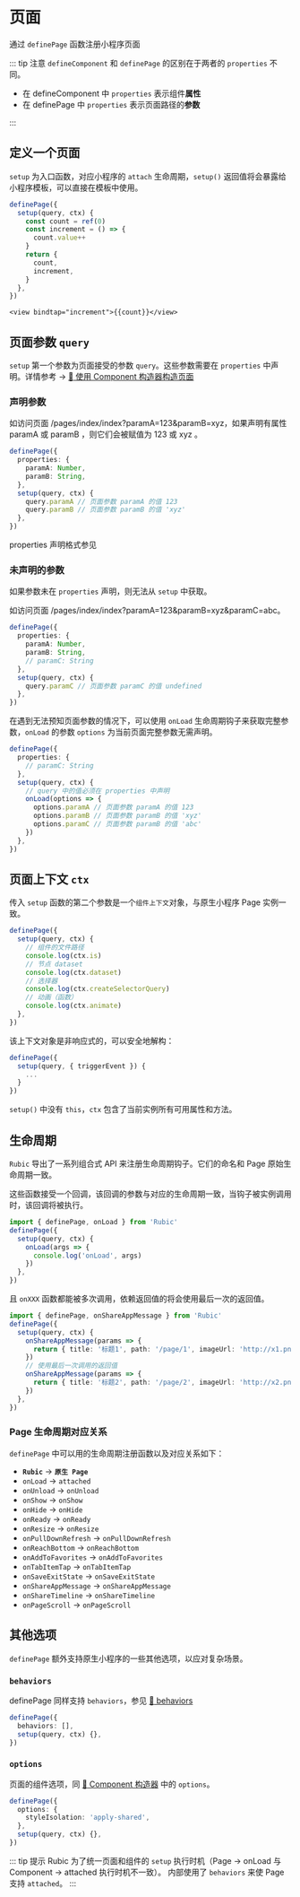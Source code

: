 # 页面

通过 `definePage` 函数注册小程序页面

::: tip 注意
`defineComponent` 和 `definePage` 的区别在于两者的 `properties` 不同。

- 在 defineComponent 中 `properties` 表示组件**属性**
- 在 definePage 中 `properties` 表示页面路径的**参数**

:::

## 定义一个页面

`setup` 为入口函数，对应小程序的 `attach` 生命周期，`setup()` 返回值将会暴露给小程序模板，可以直接在模板中使用。

```ts
definePage({
  setup(query, ctx) {
    const count = ref(0)
    const increment = () => {
      count.value++
    }
    return {
      count,
      increment,
    }
  },
})
```

```vue-html
<view bindtap="increment">{{count}}</view>
```

## 页面参数 `query`

`setup` 第一个参数为页面接受的参数 `query`。这些参数需要在 `properties` 中声明。详情参考 -> [:link: 使用 Component 构造器构造页面](https://developers.weixin.qq.com/miniprogram/dev/framework/custom-component/component.html#%E4%BD%BF%E7%94%A8-Component-%E6%9E%84%E9%80%A0%E5%99%A8%E6%9E%84%E9%80%A0%E9%A1%B5%E9%9D%A2)

### 声明参数

如访问页面 /pages/index/index?paramA=123&paramB=xyz，如果声明有属性 paramA 或 paramB ，则它们会被赋值为 123 或 xyz 。

```ts
definePage({
  properties: {
    paramA: Number,
    paramB: String,
  },
  setup(query, ctx) {
    query.paramA // 页面参数 paramA 的值 123
    query.paramB // 页面参数 paramB 的值 'xyz'
  },
})
```

properties 声明格式参见 [](./component.md#properties-%E5%A3%B0%E6%98%8E)

### 未声明的参数

如果参数未在 `properties` 声明，则无法从 `setup` 中获取。

如访问页面 /pages/index/index?paramA=123&paramB=xyz&paramC=abc。

```ts
definePage({
  properties: {
    paramA: Number,
    paramB: String,
    // paramC: String
  },
  setup(query, ctx) {
    query.paramC // 页面参数 paramC 的值 undefined
  },
})
```

在遇到无法预知页面参数的情况下，可以使用 `onLoad` 生命周期钩子来获取完整参数，`onLoad` 的参数 `options` 为当前页面完整参数无需声明。

```ts
definePage({
  properties: {
    // paramC: String
  },
  setup(query, ctx) {
    // query 中的值必须在 properties 中声明
    onLoad(options => {
      options.paramA // 页面参数 paramA 的值 123
      options.paramB // 页面参数 paramB 的值 'xyz'
      options.paramC // 页面参数 paramB 的值 'abc'
    })
  },
})
```

## 页面上下文 `ctx`

传入 `setup` 函数的第二个参数是一个`组件上下文`对象，与原生小程序 Page 实例一致。

```ts
definePage({
  setup(query, ctx) {
    // 组件的文件路径
    console.log(ctx.is)
    // 节点 dataset
    console.log(ctx.dataset)
    // 选择器
    console.log(ctx.createSelectorQuery)
    // 动画（函数）
    console.log(ctx.animate)
  },
})
```

该上下文对象是非响应式的，可以安全地解构：

```ts
definePage({
  setup(query, { triggerEvent }) {
    ...
  }
})
```

`setup()` 中没有 `this`，`ctx` 包含了当前实例所有可用属性和方法。

## 生命周期

`Rubic` 导出了一系列组合式 API 来注册生命周期钩子。它们的命名和 Page 原始生命周期一致。

这些函数接受一个回调，该回调的参数与对应的生命周期一致，当钩子被实例调用时，该回调将被执行。

```ts
import { definePage, onLoad } from 'Rubic'
definePage({
  setup(query, ctx) {
    onLoad(args => {
      console.log('onLoad', args)
    })
  },
})
```

且 `onXXX` 函数都能被多次调用，依赖返回值的将会使用最后一次的返回值。

```ts
import { definePage, onShareAppMessage } from 'Rubic'
definePage({
  setup(query, ctx) {
    onShareAppMessage(params => {
      return { title: '标题1', path: '/page/1', imageUrl: 'http://x1.png' }
    })
    // 使用最后一次调用的返回值
    onShareAppMessage(params => {
      return { title: '标题2', path: '/page/2', imageUrl: 'http://x2.png'
    })
  },
})
```

### Page 生命周期对应关系

`definePage` 中可以用的生命周期注册函数以及对应关系如下：

- **`Rubic`** -> **`原生 Page`**
- `onLoad` -> `attached`
- `onUnload` -> `onUnload`
- `onShow` -> `onShow`
- `onHide` -> `onHide`
- `onReady` -> `onReady`
- `onResize` -> `onResize`
- `onPullDownRefresh` -> `onPullDownRefresh`
- `onReachBottom` -> `onReachBottom`
- `onAddToFavorites` -> `onAddToFavorites`
- `onTabItemTap` -> `onTabItemTap`
- `onSaveExitState` -> `onSaveExitState`
- `onShareAppMessage` -> `onShareAppMessage`
- `onShareTimeline` -> `onShareTimeline`
- `onPageScroll` -> `onPageScroll`

## 其他选项

`definePage` 额外支持原生小程序的一些其他选项，以应对复杂场景。

### `behaviors`

definePage 同样支持 `behaviors`，参见 [:link: behaviors](https://developers.weixin.qq.com/miniprogram/dev/framework/custom-component/behaviors.html)

```ts
definePage({
  behaviors: [],
  setup(query, ctx) {},
})
```

### `options`

页面的组件选项，同 [:link: Component 构造器](https://developers.weixin.qq.com/miniprogram/dev/reference/api/Component.html) 中的 `options`。

```ts
definePage({
  options: {
    styleIsolation: 'apply-shared',
  },
  setup(query, ctx) {},
})
```

::: tip 提示
Rubic 为了统一页面和组件的 `setup` 执行时机（Page -> onLoad 与 Component -> attached 执行时机不一致）。 内部使用了 `behaviors` 来使 Page 支持 `attached`。
:::

